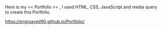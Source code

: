 Here is my << Portfolio >> , I used HTML, CSS, JavaScript and media query to create this Portfolio.

https://engrsayed90.github.io/Portfolio/
